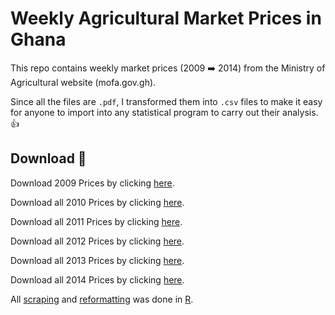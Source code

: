 # Weekly Agricultural Market Prices in Ghana

This repo contains weekly market prices (2009 :arrow_right: 2014) from the Ministry of Agricultural website (mofa.gov.gh).

Since all the files are `.pdf`, I transformed them into `.csv` files to make it easy for anyone to import into any statistical program to carry out their analysis. :thumbsup:

## Download 📩
Download 2009 Prices by clicking <a href="https://minhaskamal.github.io/DownGit/#/home?url=https://github.com/DavidQuartey/Weekly-Agric-Market-Prices/tree/master/Data/2009">here<a/>.

Download all 2010 Prices by clicking <a href="https://minhaskamal.github.io/DownGit/#/home?url=https://github.com/DavidQuartey/Weekly-Agric-Market-Prices/tree/master/Data/2010">here<a/>.

Download all 2011 Prices by clicking <a href="https://minhaskamal.github.io/DownGit/#/home?url=https://github.com/DavidQuartey/Weekly-Agric-Market-Prices/tree/master/Data/2011">here<a/>.

Download all 2012 Prices by clicking <a href="https://minhaskamal.github.io/DownGit/#/home?url=https://github.com/DavidQuartey/Weekly-Agric-Market-Prices/tree/master/Data/2012">here<a/>.

Download all 2013 Prices by clicking <a href="https://minhaskamal.github.io/DownGit/#/home?url=https://github.com/DavidQuartey/Weekly-Agric-Market-Prices/tree/master/Data/2013">here<a/>.

Download all 2014 Prices by clicking <a href="https://minhaskamal.github.io/DownGit/#/home?url=https://github.com/DavidQuartey/Weekly-Agric-Market-Prices/tree/master/Data/2014">here<a/>.

All <a href="https://github.com/DavidQuartey/Weekly-Agric-Market-Prices/blob/master/R%20code/download_2009_to_2014_food_prices.R"> scraping<a/> and <a href="https://github.com/DavidQuartey/Weekly-Agric-Market-Prices/blob/master/R%20code/reformat_2009_to_2014_food_prices.R">reformatting</a> was done in <a href="https://cran.r-project.org/">R</a>.
